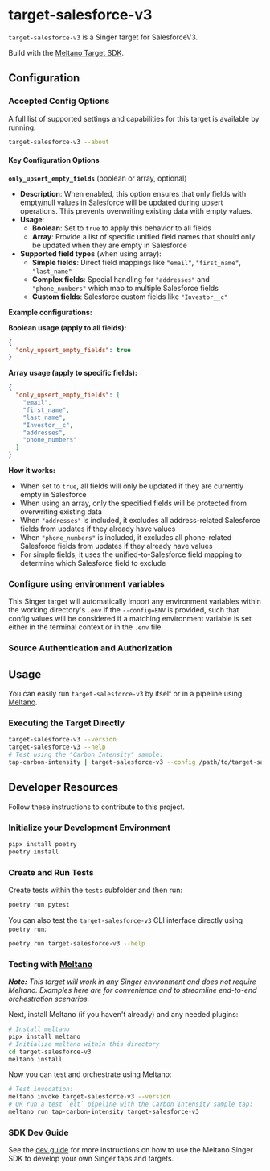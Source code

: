 # target-salesforce-v3

`target-salesforce-v3` is a Singer target for SalesforceV3.

Build with the [Meltano Target SDK](https://sdk.meltano.com).

<!--

Developer TODO: Update the below as needed to correctly describe the install procedure. For instance, if you do not have a PyPi repo, or if you want users to directly install from your git repo, you can modify this step as appropriate.

## Installation

Install from PyPi:

```bash
pipx install target-salesforce-v3
```

Install from GitHub:

```bash
pipx install git+https://github.com/ORG_NAME/target-salesforce-v3.git@main
```

-->

## Configuration

### Accepted Config Options

<!--
Developer TODO: Provide a list of config options accepted by the target.

This section can be created by copy-pasting the CLI output from:

```
target-salesforce-v3 --about --format=markdown
```
-->

A full list of supported settings and capabilities for this
target is available by running:

```bash
target-salesforce-v3 --about
```

#### Key Configuration Options

**`only_upsert_empty_fields`** (boolean or array, optional)

- **Description**: When enabled, this option ensures that only fields with empty/null values in Salesforce will be updated during upsert operations. This prevents overwriting existing data with empty values.
- **Usage**:
  - **Boolean**: Set to `true` to apply this behavior to all fields
  - **Array**: Provide a list of specific unified field names that should only be updated when they are empty in Salesforce
- **Supported field types** (when using array):
  - **Simple fields**: Direct field mappings like `"email"`, `"first_name"`, `"last_name"`
  - **Complex fields**: Special handling for `"addresses"` and `"phone_numbers"` which map to multiple Salesforce fields
  - **Custom fields**: Salesforce custom fields like `"Investor__c"`

**Example configurations:**

**Boolean usage (apply to all fields):**

```json
{
  "only_upsert_empty_fields": true
}
```

**Array usage (apply to specific fields):**

```json
{
  "only_upsert_empty_fields": [
    "email",
    "first_name",
    "last_name",
    "Investor__c",
    "addresses",
    "phone_numbers"
  ]
}
```

**How it works:**

- When set to `true`, all fields will only be updated if they are currently empty in Salesforce
- When using an array, only the specified fields will be protected from overwriting existing data
- When `"addresses"` is included, it excludes all address-related Salesforce fields from updates if they already have values
- When `"phone_numbers"` is included, it excludes all phone-related Salesforce fields from updates if they already have values
- For simple fields, it uses the unified-to-Salesforce field mapping to determine which Salesforce field to exclude

### Configure using environment variables

This Singer target will automatically import any environment variables within the working directory's
`.env` if the `--config=ENV` is provided, such that config values will be considered if a matching
environment variable is set either in the terminal context or in the `.env` file.

### Source Authentication and Authorization

<!--
Developer TODO: If your target requires special access on the destination system, or any special authentication requirements, provide those here.
-->

## Usage

You can easily run `target-salesforce-v3` by itself or in a pipeline using [Meltano](https://meltano.com/).

### Executing the Target Directly

```bash
target-salesforce-v3 --version
target-salesforce-v3 --help
# Test using the "Carbon Intensity" sample:
tap-carbon-intensity | target-salesforce-v3 --config /path/to/target-salesforce-v3-config.json
```

## Developer Resources

Follow these instructions to contribute to this project.

### Initialize your Development Environment

```bash
pipx install poetry
poetry install
```

### Create and Run Tests

Create tests within the `tests` subfolder and
then run:

```bash
poetry run pytest
```

You can also test the `target-salesforce-v3` CLI interface directly using `poetry run`:

```bash
poetry run target-salesforce-v3 --help
```

### Testing with [Meltano](https://meltano.com/)

_**Note:** This target will work in any Singer environment and does not require Meltano.
Examples here are for convenience and to streamline end-to-end orchestration scenarios._

<!--
Developer TODO:
Your project comes with a custom `meltano.yml` project file already created. Open the `meltano.yml` and follow any "TODO" items listed in
the file.
-->

Next, install Meltano (if you haven't already) and any needed plugins:

```bash
# Install meltano
pipx install meltano
# Initialize meltano within this directory
cd target-salesforce-v3
meltano install
```

Now you can test and orchestrate using Meltano:

```bash
# Test invocation:
meltano invoke target-salesforce-v3 --version
# OR run a test `elt` pipeline with the Carbon Intensity sample tap:
meltano run tap-carbon-intensity target-salesforce-v3
```

### SDK Dev Guide

See the [dev guide](https://sdk.meltano.com/en/latest/dev_guide.html) for more instructions on how to use the Meltano Singer SDK to
develop your own Singer taps and targets.
